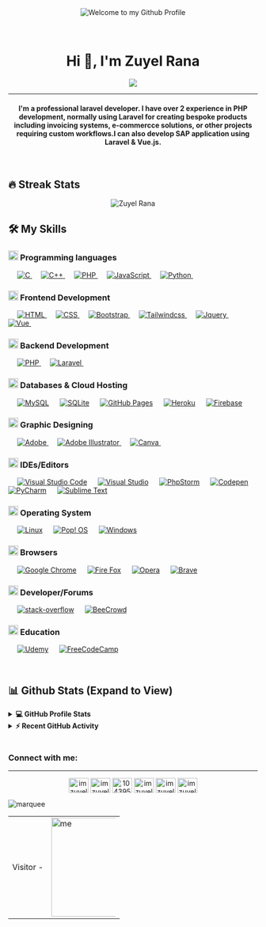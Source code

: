 <div align="center">
  <img src="https://github.com/BrunnerLivio/brunnerlivio/blob/master/images/welcome.png?raw=true"
    style="max-width: 100%;" alt="Welcome to my Github Profile" />
  <br />
  <br />
  <br />

</div>
<h1 align="center">Hi 👋, I'm Zuyel Rana</h1>
<p align="center">
 <a target="_blank" href="https://imzuyel.com"><img src="https://readme-typing-svg.herokuapp.com?size=25&color=F70756&background=14132100&center=true&vCenter=true&lines=Fullstack+Developer;Laravel+Developer;Web+Developer;Web+Desinger;Always%20learning%20new%20things&center=true&width=500&height=50&font=georgia"></a>
</p>
<hr/>

<h4 align="center">I'm a professional laravel developer. I have over 2 experience in PHP development, normally using Laravel for creating bespoke products including invoicing systems, e-commercce solutions, or other projects requiring custom workflows.I can also develop SAP application using Laravel & Vue.js.</h4>
<br>

  ## 🔥 Streak Stats

<p align="center"><img align="center" src="https://github-readme-streak-stats.herokuapp.com/?user=imzuyel&theme=radical&hide_border=true&date_format=M%20j%5B%2C%20Y%5D" alt="Zuyel Rana" /></p>

## 🛠️ My Skills

### <img class="emoji" alt="clipboard" src="https://github.githubassets.com/images/icons/emoji/unicode/1f4cb.png" width="20" height="20"> Programming languages

<p align="left"> 
  &emsp; 
  <a href="https://www.cprogramming.com/" target="_blank"> 
    <img alt="C" src="https://img.shields.io/badge/C%20-%232370ED.svg?logo=c&logoColor=white">
  </a> 
  &emsp;
  <a href="https://www.w3schools.com/cpp/" target="_blank"> 
    <img alt="C++" src="https://img.shields.io/badge/C++%20-%2300599C.svg?logo=c%2B%2B&logoColor=white">
  </a> 
  &emsp;
  <a href="https://www.php.net/">
    <img alt="PHP" src="https://img.shields.io/badge/PHP-%23777BB4.svg?logo=php&logoColor=white"/>
  </a>
  &emsp;
  <a href="https://developer.mozilla.org/en-US/docs/Web/JavaScript" target="_blank"> 
     <img alt="JavaScript" src="https://img.shields.io/badge/JavaScript%20-%23F7DF1E.svg?logo=javascript&logoColor=black">
   </a>
  &emsp;
   <a href="https://www.python.org" target="_blank">
    <img alt="Python" src="https://img.shields.io/badge/Python%20-%2314354C.svg?logo=python&logoColor=white">
  </a>
&emsp; 
</p>

### <img class="emoji" alt="bookmark_tabs" src="https://github.githubassets.com/images/icons/emoji/unicode/1f4d1.png" width="20" height="20"> Frontend Development

<p align="left"> 
  &emsp; 
  <a href="https://www.w3.org/html/" target="_blank"> 
   <img alt="HTML" src="https://img.shields.io/badge/HTML5%20-%23E34F26.svg?logo=html5&logoColor=white">
  </a>   
  &emsp;
  <a href="https://www.w3schools.com/css/" target="_blank">
    <img alt="CSS" src="https://img.shields.io/badge/CSS%20-%231572B6.svg?logo=css3&logoColor=white">
  </a> 
   &emsp;
  <a href="https://getbootstrap.com" target="_blank"> 
    <img alt="Bootstrap" src="https://img.shields.io/badge/Bootstrap-%23563D7C.svg?style=flat&logo=bootstrap&logoColor=white"/>
  </a>
&emsp; 	
 <a href="https://tailwindcss.com/" target="_blank"> 
    <img alt="Tailwindcss" src="https://img.shields.io/badge/tailwindcss-%2338B2AC.svg?style=flat&logo=tailwind-css&logoColor=white"/>
  </a>
&emsp; 
<a href="https://jquery.com/" target="_blank"> 
    <img alt="Jquery" src="https://img.shields.io/badge/jquery-%230769AD.svg?style=flat&logo=jquery&logoColor=white"/>
  </a>
&emsp; 
	<a href="https://vuejs.org/" target="_blank"> 
    <img alt="Vue" src="https://img.shields.io/badge/vuejs-%2335495e.svg?style=flat&logo=vuedotjs&logoColor=%234FC08D"/>
  </a>
&emsp; 
</p>

### <img class="emoji" alt="robot" src="https://github.githubassets.com/images/icons/emoji/unicode/1f916.png" width="20" height="20"> Backend Development

<p align="left"> 
  &emsp; 
  <a href="https://www.php.net/">
    <img alt="PHP" src="https://img.shields.io/badge/PHP-%23777BB4.svg?logo=php&logoColor=white"/>
  </a>  
  &emsp;
  <a href="https://www.laravel.com/css/" target="_blank">
    <img alt="Laravel" src="https://img.shields.io/badge/laravel-%23FF2D20.svg?style=flat&logo=laravel&logoColor=white">
  </a> 
   &emsp;
</p>

### <img class="emoji" alt="floppy_disk" src="https://github.githubassets.com/images/icons/emoji/unicode/1f4be.png" width="20" height="20"> Databases & Cloud Hosting

<p align="left">
  &emsp;
    <a href="https://www.mysql.com/"><img alt="MySQL" src="https://img.shields.io/badge/MySQL-00000F?style=flat&logo=mysql&logoColor=white"></a>
  &emsp;
    <a href="https://www.sqlite.org/"><img alt="SQLite" src ="https://img.shields.io/badge/SQLite-07405E?style=flat&logo=sqlite&logoColor=white"/></a>
  &emsp;
    <a href="https://www.github.com"><img alt="GitHub Pages" src="https://img.shields.io/badge/GitHub%20Pages-%23327FC7.svg?style=flat&logo=github&logoColor=white"></a>
  &emsp;
    <a href="https://www.heroku.com/"><img alt="Heroku" src="https://img.shields.io/badge/Heroku%20-%23430098.svg?logo=heroku&logoColor=white"></a>  
  &emsp;
    <a href="https://firebase.google.com/"><img alt="Firebase" src ="https://img.shields.io/badge/Firebase-ffca28?style=flate&logo=firebase&logoColor=black"></a>
 &emsp; 
</p>
  
### <img class="emoji" alt="art" src="https://github.githubassets.com/images/icons/emoji/unicode/1f3a8.png" width="20" height="20"> Graphic Designing
<p align="left">
  &emsp;  
   <a href="https://www.adobe.com/" target="_blank"> 
    <img alt="Adobe" src="https://img.shields.io/badge/adobe-%23FF0000.svg?style=flat&logo=adobe&logoColor=white"/>
  </a> 
  &emsp;  
   <a href="https://www.adobe.com/in/products/illustrator.html" target="_blank"> 
    <img alt="Adobe Illustrator" src="https://img.shields.io/badge/Adobe%20Illustrator-FF9A00?style=flat&logo=adobe%20illustrator&logoColor=white"/>
  </a> 
  &emsp;
  <a href="#">
  	<img alt="Canva" src="https://img.shields.io/badge/Canva-%2300C4CC.svg?style=flat&logo=Canva&logoColor=white"/>
  </a>
&emsp; 
 </p>

### <img class="emoji" alt="computer" src="https://github.githubassets.com/images/icons/emoji/unicode/1f4bb.png" width="20" height="20"> IDEs/Editors

<p>
  &emsp;
    <a href="#"><img alt="Visual Studio Code" src="https://img.shields.io/badge/Visual%20Studio%20Code-0078d7.svg?logo=visual-studio-code&logoColor=white"></a>
&emsp;
    <a href="#"><img alt="Visual Studio" src="https://img.shields.io/badge/Visual%20Studio-5C2D91.svg?style=flat&logo=visual-studio&logoColor=white"></a>
  &emsp;
    <a href="#"><img alt="PhpStorm" src="https://img.shields.io/badge/phpstorm-143?style=flat&logo=phpstorm&logoColor=yellow&color=yellow&labelColor=darkorchid"></a>
 &emsp; 
    <a href="#"><img alt="Codepen" src="https://img.shields.io/badge/Codepen-000000.svg?logo=codepen&logoColor=white"></a>
 &emsp;
<a href="#"><img alt="PyCharm" src="https://img.shields.io/badge/pycharm-143?style=flat&logo=pycharm&logoColor=pink&color=pink&labelColor=green"></a>
 &emsp;
<a href="#"><img alt="Sublime Text" src="https://img.shields.io/badge/sublime_text-%23575757.svg?style=flat&logo=sublime-text&logoColor=important"></a>
&emsp;
</p>

### <img class="emoji" alt="control_knobs" src="https://github.githubassets.com/images/icons/emoji/unicode/1f39b.png" width="20" height="20"> Operating System

<p>
  &emsp;
    <a href="#"><img alt="Linux" src="https://img.shields.io/badge/Linux-FCC624?style=flat&logo=linux&logoColor=black"></a>
&emsp;
    <a href="#"><img alt="Pop! OS" src="https://img.shields.io/badge/Pop!_OS-48B9C7?style=flat&logo=Pop!_OS&logoColor=white"></a>
  &emsp;
    <a href="#"><img alt="Windows" src="https://img.shields.io/badge/Windows-0078D6?style=flat&logo=windows&logoColor=white"></a>
 &emsp; 
</p>

### <img class="emoji" alt="globe_with_meridians" src="https://github.githubassets.com/images/icons/emoji/unicode/1f310.png" width="20" height="20"> Browsers

<p>
  &emsp;
    <a href="#"><img alt="Google Chrome" src="https://img.shields.io/badge/Google%20Chrome-4285F4?style=flat&logo=GoogleChrome&logoColor=white"></a>
&emsp;
    <a href="#"><img alt="Fire Fox" src="https://img.shields.io/badge/Firefox-FF7139?style=flat&logo=Firefox-Browser&logoColor=white"></a>
  &emsp;
    <a href="#"><img alt="Opera" src="https://img.shields.io/badge/Opera-FF1B2D?style=flat&logo=Opera&logoColor=white"></a>
  &emsp;
    <a href="#"><img alt="Brave" src="https://img.shields.io/badge/Brave-FB542B?style=flat&logo=Brave&logoColor=white"></a>
 &emsp; 
</p>

### <img class="emoji" alt="prince" src="https://github.githubassets.com/images/icons/emoji/unicode/1f934.png" width="20" height="20"> Developer/Forums

<p>
  &emsp;
    <a href="#"><img alt="stack-overflow" src="https://img.shields.io/badge/-Stackoverflow-FE7A16?style=flat&logo=stack-overflow&logoColor=white"></a>
&emsp;
    <a href="https://www.beecrowd.com.br/judge/en/profile/235224"><img alt="BeeCrowd" src="https://img.shields.io/badge/beecrowd-000000?style=flat&logo=LeetCode&logoColor=#d16c06"></a>
  &emsp;

</p>

###  <img class="emoji" alt="teacher" src="https://github.githubassets.com/images/icons/emoji/unicode/1f9d1-1f3eb.png" width="20" height="20"> Education
<p>
  &emsp;
    <a href="#"><img alt="Udemy" src="https://img.shields.io/badge/Udemy-A435F0?style=flat&logo=Udemy&logoColor=white"></a>
&emsp;
    <a href=""><img alt="FreeCodeCamp" src="https://img.shields.io/badge/Freecodecamp-%23123.svg?&style=flat&logo=freecodecamp&logoColor=green"></a>
  &emsp;
</p>



<br/>

## 📊 Github Stats (Expand to View)

<details> 
  <summary><b>💻 GitHub Profile Stats</b></summary>
  <br/>
  <p align="center">
    <a href="https://imzuyel.com"><img align="center" src="https://github-readme-stats.vercel.app/api?username=imzuyel&show_icons=true&locale=en&theme=algolia" alt="imzuyel" height="192px"/></a>
	</p>
	<p  align="center">
	  <img src="https://github-readme-stats.vercel.app/api/top-langs?username=imzuyel&show_icons=true&locale=en&layout=compact&theme=algolia" alt="Zuyel Rana" height="192px"/>
	</p>
  <br/>
  <b>Note:</b> Top languages is only a metric of the languages my public code consists of and doesn't reflect experience or skill level.
  </p>
</details>

<details>
  <summary><b>⚡ Recent GitHub Activity</b></summary>
  <br/>
   <a href="https://imzuyel.com"><img alt="Zuyel Rana's Activity Graph" src="https://activity-graph.herokuapp.com/graph?username=imzuyel&custom_title=Zuyel+Rana's%20Contribution%20Graph&theme=react-dark" /></a>
  <br/>

</details>

<br/>

<h3 align="left">Connect with me:</h3>
<hr>
<p align="center">
<a href="https://twitter.com/imzuyel" target="blank"><img align="center" src="https://raw.githubusercontent.com/rahuldkjain/github-profile-readme-generator/master/src/images/icons/Social/twitter.svg" alt="imzuyel" height="30" width="40" /></a>
<a href="https://linkedin.com/in/imzuyel" target="blank"><img align="center" src="https://raw.githubusercontent.com/rahuldkjain/github-profile-readme-generator/master/src/images/icons/Social/linked-in-alt.svg" alt="imzuyel" height="30" width="40" /></a>
<a href="https://stackoverflow.com/users/10439597" target="blank"><img align="center" src="https://raw.githubusercontent.com/rahuldkjain/github-profile-readme-generator/master/src/images/icons/Social/stack-overflow.svg" alt="10439597" height="30" width="40" /></a>
<a href="https://fb.com/imzuyel" target="blank"><img align="center" src="https://raw.githubusercontent.com/rahuldkjain/github-profile-readme-generator/master/src/images/icons/Social/facebook.svg" alt="imzuyel" height="30" width="40" /></a>
<a href="https://instagram.com/imzuyel" target="blank"><img align="center" src="https://raw.githubusercontent.com/rahuldkjain/github-profile-readme-generator/master/src/images/icons/Social/instagram.svg" alt="imzuyel" height="30" width="40" /></a>
<a href="https://codepen.io/imzuyel" target="blank"><img align="center" src="https://raw.githubusercontent.com/rahuldkjain/github-profile-readme-generator/master/src/images/icons/Social/codepen.svg" alt="imzuyel" height="30" width="40" /></a>
</p>

![marquee](https://user-images.githubusercontent.com/43112820/165815774-8969fc8e-364c-4cb3-a0a3-205d42436072.svg)

<table>
  <td>Visitor -</td>
  <td>
  <div style="margin: 0 auto; width: 130px">
    <img src="https://profile-counter.glitch.me/imzuyel/count.svg" alt="me" style="width: 200px" />
  </div>
</td>
  </table>
